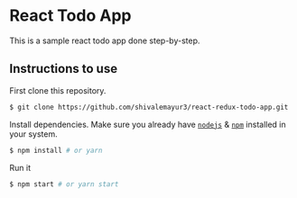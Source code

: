 # React Todo App

This is a sample react todo app done step-by-step.

## Instructions to use

First clone this repository.
```bash
$ git clone https://github.com/shivalemayur3/react-redux-todo-app.git
```

Install dependencies. Make sure you already have [`nodejs`](https://nodejs.org/en/) & [`npm`](https://www.npmjs.com/) installed in your system.
```bash
$ npm install # or yarn
```

Run it
```bash
$ npm start # or yarn start
